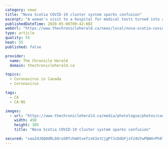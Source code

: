 ```yaml
---
category: news
title: "Nova Scotia COVID-19 cluster system sparks confusion"
excerpt: "A woman's visit to a hospital for medical tests turned into a nightmare when the receptionist told her she lived in a COVID-19 cluster. The woman, who asked to remain anonymous, said the receptionist"
publishedDateTime: 2020-05-06T09:42:00Z
webUrl: "https://www.thechronicleherald.ca/news/local/nova-scotia-covid-19-cluster-system-sparks-confusion-446287/"
type: article
quality: 55
heat: 55
published: false

provider:
  name: The Chronicle Herald
  domain: thechronicleherald.ca

topics:
  - Coronavirus in Canada
  - Coronavirus

tags:
  - CA
  - CA-NS

images:
  - url: "https://www.thechronicleherald.ca/media/photologue/photos/cache/covid_medium.jpg"
    width: 458
    height: 305
    title: "Nova Scotia COVID-19 cluster system sparks confusion"

secured: "xaoZdJQQ8dRLbOruSRTchmOtveTzsK3xtCjgP7JcDdGFjsF24U7wPQW4+Ph9T2SB9VFCVcPIO8PvccD+V5X2dBkzTsT12ABZrUclv++zXvbIl75sPcyr4MLrzQCpticGJU2UovZ6hITJQp5zgkHIC1Q4KaZFhvxnDF6FKk9W4wkJgZox5cNkD1tvPh6yWjWXH2ZW+OpBYNtpo9KgIEMDtyVMZJKYOUAU8UDcPo9QbiT7TQAcmB36WEBDfdnH0esuOMZ+LJ+EaqHBUJUx0XNTEVlpVpzvYfMjxXOz6T6+wWKkhElEKkTcW0kAbSzKSk8w2YaOPq3jhvLe0lhe949Nd8KfDSpluojcpf4YSCr4tURy33swaEWfnr4K5oUGekIVFB8sna+G6Ee3rRNGsSOx8Ovx0XnPqaQkLhDtJ1848ikDq59bKGh3N+BlL/GH0evazDGMW8iMV9zXadnAkHljVm/Bf+61CsX8lsUZvBoyJ7s=;T1iXLtc+ipSUIR8dwcxVYw=="
---
```


